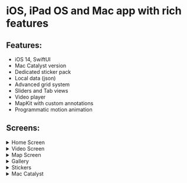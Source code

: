 #  iOS, iPad OS and Mac app with rich features

## Features:
- iOS 14, SwiftUI
- Mac Catalyst version
- Dedicated sticker pack
- Local data (json)
- Advanced grid system
- Sliders and Tab views
- Video player
- MapKit with custom annotations
- Programmatic motion animation

## Screens:

<details>
<summary>Home Screen</summary>

<img src="./Readme/home1.png" alt="drawing" width="375"/>
<img src="./Readme/home2.png" alt="drawing" width="375"/>
<img src="./Readme/home3.png" alt="drawing" width="375"/> 

<img src="./Readme/details1.png" alt="drawing" width="375"/>
<img src="./Readme/details2.png" alt="drawing" width="375"/>
<img src="./Readme/details3.png" alt="drawing" width="375"/>

</details>

<details>
<summary>Video Screen</summary>

<img src="./Readme/video1.png" alt="drawing" width="375"/>
<img src="./Readme/video2.png" alt="drawing" width="375"/>  
</details>

<details>
<summary>Map Screen</summary>
<img src="./Readme/map.gif" alt="drawing" width="375"/>
</details>

<details>
<summary>Gallery</summary>
<img src="./Readme/gallery1.png" alt="drawing" width="375"/>
<img src="./Readme/gallery2.png" alt="drawing" width="375"/> 
<img src="./Readme/gallery3.gif" alt="drawing" width="375"/>
</details>

<details>
<summary>Stickers</summary>
<img src="./Readme/stickers.png" alt="drawing" width="375"/>
</details>

<details>
<summary>Mac Catalyst</summary>
<img src="./Readme/catalyst.png" alt="drawing" width="375"/>
</details>
